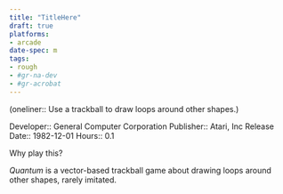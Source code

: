 ```yaml
---
title: "TitleHere"
draft: true
platforms:
- arcade
date-spec: m
tags:
- rough
- #gr-na-dev 
- #gr-acrobat 
---
```


(oneliner:: Use a trackball to draw loops around other shapes.)

Developer:: General Computer Corporation
Publisher:: Atari, Inc
Release Date:: 1982-12-01
Hours:: 0.1

Why play this?

*Quantum* is a vector-based trackball game about drawing loops around other shapes, rarely imitated.